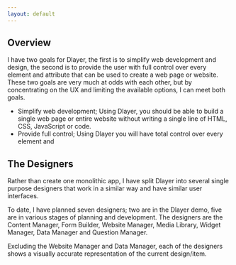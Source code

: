 ```yaml
---
layout: default
---
```


## Overview

I have two goals for Dlayer, the first is to simplify web development and design, the second is to provide the user with full control over every element and attribute that can be used to create a web page or website. These two goals are very much at odds with each other, but by concentrating on the UX and limiting the available options, I can meet both goals.

* Simplify web development; Using Dlayer, you should be able to build a single web page or entire website without writing a single line of HTML, CSS, JavaScript or code.
* Provide full control; Using Dlayer you will have total control over every element and

## The Designers

Rather than create one monolithic app, I have split Dlayer into several single purpose designers that work in a similar way and have similar user interfaces.

To date, I have planned seven designers; two are in the Dlayer demo, five are in various stages of planning and development. The designers are the Content Manager, Form Builder, Website Manager, Media Library, Widget Manager, Data Manager and Question Manager.

Excluding the Website Manager and Data Manager, each of the designers shows a visually accurate representation of the current design/item.

